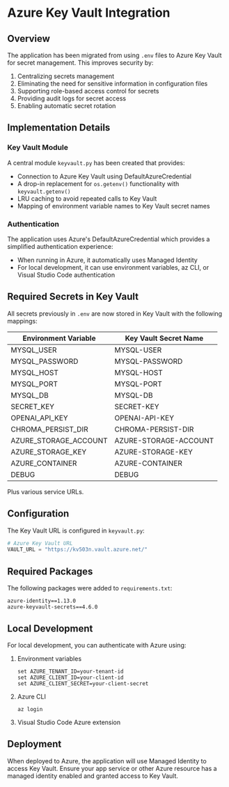 # Azure Key Vault Integration

## Overview

The application has been migrated from using `.env` files to Azure Key Vault for secret management. This improves security by:

1. Centralizing secrets management
2. Eliminating the need for sensitive information in configuration files
3. Supporting role-based access control for secrets
4. Providing audit logs for secret access
5. Enabling automatic secret rotation

## Implementation Details

### Key Vault Module

A central module `keyvault.py` has been created that provides:

- Connection to Azure Key Vault using DefaultAzureCredential
- A drop-in replacement for `os.getenv()` functionality with `keyvault.getenv()`
- LRU caching to avoid repeated calls to Key Vault
- Mapping of environment variable names to Key Vault secret names

### Authentication

The application uses Azure's DefaultAzureCredential which provides a simplified authentication experience:

- When running in Azure, it automatically uses Managed Identity
- For local development, it can use environment variables, az CLI, or Visual Studio Code authentication

## Required Secrets in Key Vault

All secrets previously in `.env` are now stored in Key Vault with the following mappings:

| Environment Variable | Key Vault Secret Name |
|----------------------|----------------------|
| MYSQL_USER | MYSQL-USER |
| MYSQL_PASSWORD | MYSQL-PASSWORD |
| MYSQL_HOST | MYSQL-HOST |
| MYSQL_PORT | MYSQL-PORT |
| MYSQL_DB | MYSQL-DB |
| SECRET_KEY | SECRET-KEY |
| OPENAI_API_KEY | OPENAI-API-KEY |
| CHROMA_PERSIST_DIR | CHROMA-PERSIST-DIR |
| AZURE_STORAGE_ACCOUNT | AZURE-STORAGE-ACCOUNT |
| AZURE_STORAGE_KEY | AZURE-STORAGE-KEY |
| AZURE_CONTAINER | AZURE-CONTAINER |
| DEBUG | DEBUG |

Plus various service URLs.

## Configuration

The Key Vault URL is configured in `keyvault.py`:

```python
# Azure Key Vault URL
VAULT_URL = "https://kv503n.vault.azure.net/"
```

## Required Packages

The following packages were added to `requirements.txt`:

```
azure-identity==1.13.0
azure-keyvault-secrets==4.6.0
```

## Local Development

For local development, you can authenticate with Azure using:

1. Environment variables
   ```
   set AZURE_TENANT_ID=your-tenant-id
   set AZURE_CLIENT_ID=your-client-id
   set AZURE_CLIENT_SECRET=your-client-secret
   ```

2. Azure CLI
   ```
   az login
   ```

3. Visual Studio Code Azure extension

## Deployment

When deployed to Azure, the application will use Managed Identity to access Key Vault. Ensure your app service or other Azure resource has a managed identity enabled and granted access to Key Vault. 